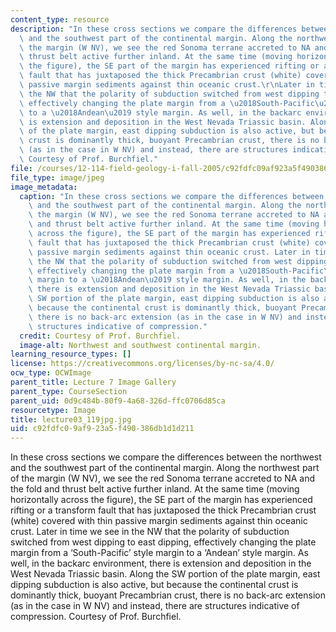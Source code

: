 ```yaml
---
content_type: resource
description: "In these cross sections we compare the differences between the northwest\
  \ and the southwest part of the continental margin. Along the northwest part of\
  \ the margin (W NV), we see the red Sonoma terrane accreted to NA and the fold and\
  \ thrust belt active further inland. At the same time (moving horizontally across\
  \ the figure), the SE part of the margin has experienced rifting or a transform\
  \ fault that has juxtaposed the thick Precambrian crust (white) covered with thin\
  \ passive margin sediments against thin oceanic crust.\r\nLater in time we see in\
  \ the NW that the polarity of subduction switched from west dipping to east dipping,\
  \ effectively changing the plate margin from a \u2018South-Pacific\u2019 style margin\
  \ to a \u2018Andean\u2019 style margin. As well, in the backarc environment, there\
  \ is extension and deposition in the West Nevada Triassic basin. Along the SW portion\
  \ of the plate margin, east dipping subduction is also active, but because the continental\
  \ crust is dominantly thick, buoyant Precambrian crust, there is no back-arc extension\
  \ (as in the case in W NV) and instead, there are structures indicative of compression.\
  \ Courtesy of Prof. Burchfiel."
file: /courses/12-114-field-geology-i-fall-2005/c92fdfc09af923a5f490386db1d1d211_lecture03_119jpg.jpg
file_type: image/jpeg
image_metadata:
  caption: "In these cross sections we compare the differences between the northwest\
    \ and the southwest part of the continental margin. Along the northwest part of\
    \ the margin (W NV), we see the red Sonoma terrane accreted to NA and the fold\
    \ and thrust belt active further inland. At the same time (moving horizontally\
    \ across the figure), the SE part of the margin has experienced rifting or a transform\
    \ fault that has juxtaposed the thick Precambrian crust (white) covered with thin\
    \ passive margin sediments against thin oceanic crust. Later in time we see in\
    \ the NW that the polarity of subduction switched from west dipping to east dipping,\
    \ effectively changing the plate margin from a \u2018South-Pacific\u2019 style\
    \ margin to a \u2018Andean\u2019 style margin. As well, in the backarc environment,\
    \ there is extension and deposition in the West Nevada Triassic basin. Along the\
    \ SW portion of the plate margin, east dipping subduction is also active, but\
    \ because the continental crust is dominantly thick, buoyant Precambrian crust,\
    \ there is no back-arc extension (as in the case in W NV) and instead, there are\
    \ structures indicative of compression."
  credit: Courtesy of Prof. Burchfiel.
  image-alt: Northwest and southwest continental margin.
learning_resource_types: []
license: https://creativecommons.org/licenses/by-nc-sa/4.0/
ocw_type: OCWImage
parent_title: Lecture 7 Image Gallery
parent_type: CourseSection
parent_uid: 0d9c484b-80f9-4a68-326d-ffc0706d85ca
resourcetype: Image
title: lecture03_119jpg.jpg
uid: c92fdfc0-9af9-23a5-f490-386db1d1d211
---
```

In these cross sections we compare the differences between the northwest and the southwest part of the continental margin. Along the northwest part of the margin (W NV), we see the red Sonoma terrane accreted to NA and the fold and thrust belt active further inland. At the same time (moving horizontally across the figure), the SE part of the margin has experienced rifting or a transform fault that has juxtaposed the thick Precambrian crust (white) covered with thin passive margin sediments against thin oceanic crust.
Later in time we see in the NW that the polarity of subduction switched from west dipping to east dipping, effectively changing the plate margin from a ‘South-Pacific’ style margin to a ‘Andean’ style margin. As well, in the backarc environment, there is extension and deposition in the West Nevada Triassic basin. Along the SW portion of the plate margin, east dipping subduction is also active, but because the continental crust is dominantly thick, buoyant Precambrian crust, there is no back-arc extension (as in the case in W NV) and instead, there are structures indicative of compression. Courtesy of Prof. Burchfiel.